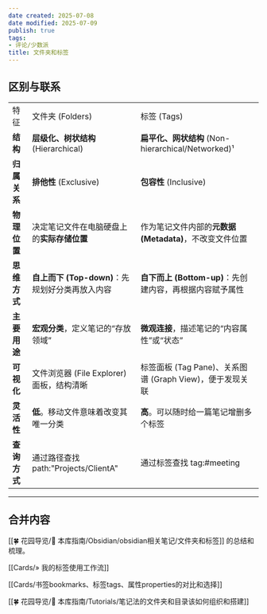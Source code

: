 ```yaml
---
date created: 2025-07-08
date modified: 2025-07-09
publish: true
tags:
- 评论/少数派
title: 文件夹和标签
---
```

## 区别与联系

|          |                                 |                                            |
| -------- | ------------------------------- | ------------------------------------------ |
| 特征       | 文件夹 (Folders)                   | 标签 (Tags)                                  |
| **结构**   | **层级化、树状结构** (Hierarchical)     | **扁平化、网状结构** (Non-hierarchical/Networked)¹ |
| **归属关系** | **排他性** (Exclusive)             | **包容性** (Inclusive)                        |
| **物理位置** | 决定笔记文件在电脑硬盘上的**实际存储位置**         | 作为笔记文件内部的**元数据 (Metadata)**，不改变文件位置        |
| **思维方式** | **自上而下 (Top-down)**：先规划好分类再放入内容 | **自下而上 (Bottom-up)**：先创建内容，再根据内容赋予属性       |
| **主要用途** | **宏观分类**，定义笔记的“存放领域”            | **微观连接**，描述笔记的“内容属性”或“状态”                  |
| **可视化**  | 文件浏览器 (File Explorer) 面板，结构清晰   | 标签面板 (Tag Pane)、关系图谱 (Graph View)，便于发现关联   |
| **灵活性**  | **低**。移动文件意味着改变其唯一分类            | **高**。可以随时给一篇笔记增删多个标签                      |
| **查询方式** | 通过路径查找 ⁠path:"Projects/ClientA" | 通过标签查找 ⁠tag:#meeting                       |


---

## 合并内容


[[🍀 花园导览/🧰 本库指南/Obsidian/obsidian相关笔记/文件夹和标签]] 的总结和梳理。

[[Cards/» 我的标签使用工作流]]

[[Cards/书签bookmarks、标签tags、属性properties的对比和选择]]

[[🍀 花园导览/🧰 本库指南/Tutorials/笔记法的文件夹和目录该如何组织和搭建]]

